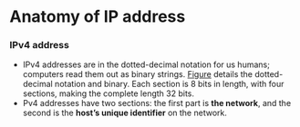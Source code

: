 # Anatomy of IP address 

### IPv4 address
- IPv4 addresses are in the dotted-decimal notation for us humans; computers read them out as
binary strings. [Figure](assets/IPv4-Address.png)  details the dotted-decimal notation and binary. Each section is 8
bits in length, with four sections, making the complete length 32 bits.
- Pv4 addresses have
two sections: the first part is **the network**, and the second is the **host’s unique identifier** on the
network.

